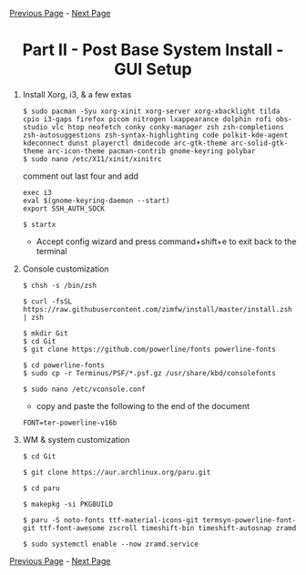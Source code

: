 [Previous Page](/Install-p1.md) - [Next Page](/Install-p3.md)
<h1 align="center"> Part II - Post Base System Install - GUI Setup</h1>

1. Install Xorg, i3, & a few extas

    ```Shell
    $ sudo pacman -Syu xorg-xinit xorg-server xorg-xbacklight tilda cpio i3-gaps firefox picom nitrogen lxappearance dolphin rofi obs-studio vlc htop neofetch conky conky-manager zsh zsh-completions zsh-autosuggestions zsh-syntax-highlighting code polkit-kde-agent kdeconnect dunst playerctl dmidecode arc-gtk-theme arc-solid-gtk-theme arc-icon-theme pacman-contrib gnome-keyring polybar
    $ sudo nano /etc/X11/xinit/xinitrc
    ```
    comment out last four and add 
    
    ```
    exec i3
    eval $(gnome-keyring-daemon --start)
    export SSH_AUTH_SOCK
    ```
    ```shell
    $ startx
    ```

    - Accept config wizard and press command+shift+e to exit back to the terminal

2.  Console customization

    ```shell
    $ chsh -s /bin/zsh
    
    $ curl -fsSL https://raw.githubusercontent.com/zimfw/install/master/install.zsh | zsh
    
    $ mkdir Git
    $ cd Git
    $ git clone https://github.com/powerline/fonts powerline-fonts
    
    $ cd powerline-fonts
    $ sudo cp -r Terminus/PSF/*.psf.gz /usr/share/kbd/consolefonts
    
    $ sudo nano /etc/vconsole.conf
    ```
    - copy and paste the following to the end of the document
    ```SHELL
    FONT=ter-powerline-v16b
    ```
3.  WM & system customization

    ```
    $ cd Git
    
    $ git clone https://aur.archlinux.org/paru.git
    
    $ cd paru 
    
    $ makepkg -si PKGBUILD 
    
    $ paru -S noto-fonts ttf-material-icons-git termsyn-powerline-font-git ttf-font-awesome zscroll timeshift-bin timeshift-autosnap zramd
    
    $ sudo systemctl enable --now zramd.service 
    ```

[Previous Page](//Install-p1.md) - [Next Page](/Install-p3.md)